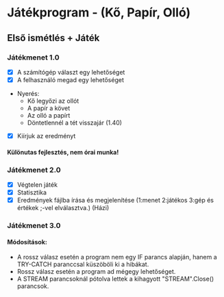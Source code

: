 # Játékprogram - (Kő, Papír, Olló)
## Első ismétlés + Játék

### Játékmenet 1.0
- [x] A számítógép választ egy lehetőséget
- [x] A felhasználó megad egy lehetőséget
 - Nyerés:
    - Kő legyőzi az ollót
    - A papír a követ
    - Az olló a papírt
    - Döntetlennél a tét visszajár (1.40)
 - [x] Kiírjuk az eredményt
 #### Különutas fejlesztés, nem órai munka!
### Játékmenet 2.0
 - [x] Végtelen játék
 - [x] Statisztika
 - [x] Eredmények fájlba írása és megjelenítése (1:menet 2:játékos 3:gép és értékek ;-vel elválasztva.) (Házi)
### Játékmenet 3.0
#### Módosítások:
 - A rossz válasz esetén a program nem egy IF parancs alapján, 
hanem a TRY-CATCH paranccsal küszöböli ki a hibákat.
 - Rossz válasz esetén a program ad mégegy lehetőséget.
 - A STREAM parancsoknál pótolva lettek a kihagyott "STREAM".Close() parancsok.